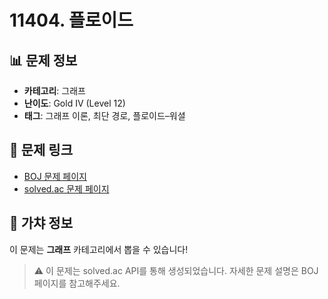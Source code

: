 # 11404. 플로이드

## 📊 문제 정보
- **카테고리**: 그래프
- **난이도**: Gold IV (Level 12)
- **태그**: 그래프 이론, 최단 경로, 플로이드–워셜

## 🔗 문제 링크
- [BOJ 문제 페이지](https://www.acmicpc.net/problem/11404)
- [solved.ac 문제 페이지](https://solved.ac/problems/11404)

## 🎯 가챠 정보
이 문제는 **그래프** 카테고리에서 뽑을 수 있습니다!

> ⚠️ 이 문제는 solved.ac API를 통해 생성되었습니다. 
> 자세한 문제 설명은 BOJ 페이지를 참고해주세요.
